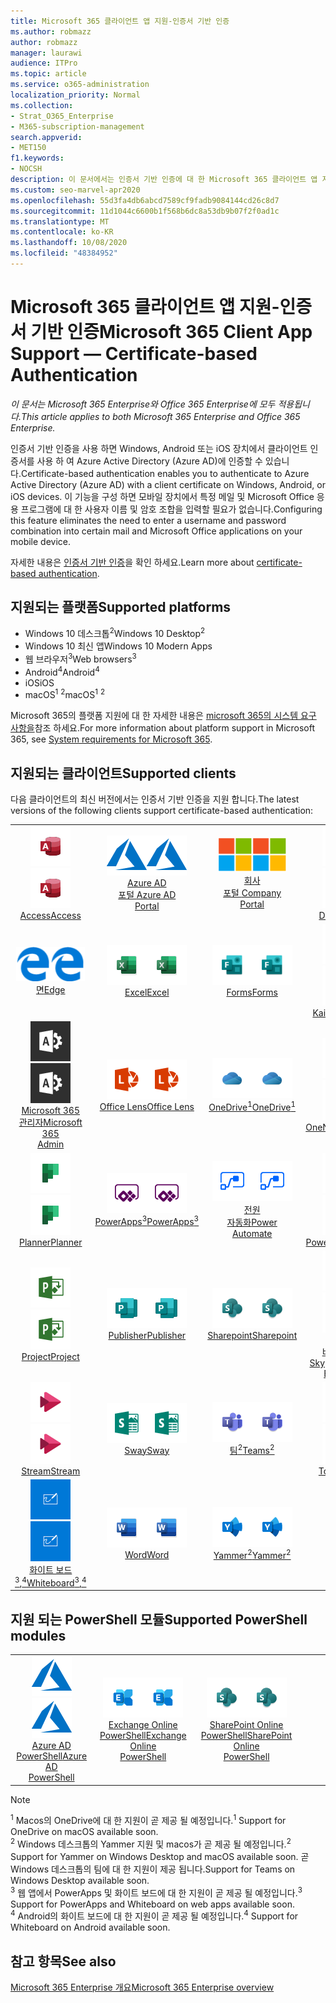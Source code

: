 ```yaml
---
title: Microsoft 365 클라이언트 앱 지원-인증서 기반 인증
ms.author: robmazz
author: robmazz
manager: laurawi
audience: ITPro
ms.topic: article
ms.service: o365-administration
localization_priority: Normal
ms.collection:
- Strat_O365_Enterprise
- M365-subscription-management
search.appverid:
- MET150
f1.keywords:
- NOCSH
description: 이 문서에서는 인증서 기반 인증에 대 한 Microsoft 365 클라이언트 앱 지원에 대 한 세부 정보를 확인 합니다.
ms.custom: seo-marvel-apr2020
ms.openlocfilehash: 55d3fa4db6abcd7589cf9fadb9084144cd26c8d7
ms.sourcegitcommit: 11d1044c6600b1f568b6dc8a53db9b07f2f0ad1c
ms.translationtype: MT
ms.contentlocale: ko-KR
ms.lasthandoff: 10/08/2020
ms.locfileid: "48384952"
---
```

# <a name="microsoft-365-client-app-support--certificate-based-authentication"></a><span data-ttu-id="0b252-103">Microsoft 365 클라이언트 앱 지원-인증서 기반 인증</span><span class="sxs-lookup"><span data-stu-id="0b252-103">Microsoft 365 Client App Support — Certificate-based Authentication</span></span>

<span data-ttu-id="0b252-104">*이 문서는 Microsoft 365 Enterprise와 Office 365 Enterprise에 모두 적용됩니다.*</span><span class="sxs-lookup"><span data-stu-id="0b252-104">*This article applies to both Microsoft 365 Enterprise and Office 365 Enterprise.*</span></span>

<span data-ttu-id="0b252-105">인증서 기반 인증을 사용 하면 Windows, Android 또는 iOS 장치에서 클라이언트 인증서를 사용 하 여 Azure Active Directory (Azure AD)에 인증할 수 있습니다.</span><span class="sxs-lookup"><span data-stu-id="0b252-105">Certificate-based authentication enables you to authenticate to Azure Active Directory (Azure AD) with a client certificate on Windows, Android, or iOS devices.</span></span> <span data-ttu-id="0b252-106">이 기능을 구성 하면 모바일 장치에서 특정 메일 및 Microsoft Office 응용 프로그램에 대 한 사용자 이름 및 암호 조합을 입력할 필요가 없습니다.</span><span class="sxs-lookup"><span data-stu-id="0b252-106">Configuring this feature eliminates the need to enter a username and password combination into certain mail and Microsoft Office applications on your mobile device.</span></span>

<span data-ttu-id="0b252-107">자세한 내용은 [인증서 기반 인증](https://docs.microsoft.com/azure/active-directory/authentication/active-directory-certificate-based-authentication-get-started)을 확인 하세요.</span><span class="sxs-lookup"><span data-stu-id="0b252-107">Learn more about [certificate-based authentication](https://docs.microsoft.com/azure/active-directory/authentication/active-directory-certificate-based-authentication-get-started).</span></span>

## <a name="supported-platforms"></a><span data-ttu-id="0b252-108">지원되는 플랫폼</span><span class="sxs-lookup"><span data-stu-id="0b252-108">Supported platforms</span></span>

 - <span data-ttu-id="0b252-109">Windows 10 데스크톱<sup>2</sup></span><span class="sxs-lookup"><span data-stu-id="0b252-109">Windows 10 Desktop<sup>2</sup></span></span>
 - <span data-ttu-id="0b252-110">Windows 10 최신 앱</span><span class="sxs-lookup"><span data-stu-id="0b252-110">Windows 10 Modern Apps</span></span>
 - <span data-ttu-id="0b252-111">웹 브라우저<sup>3</sup></span><span class="sxs-lookup"><span data-stu-id="0b252-111">Web browsers<sup>3</sup></span></span>
 - <span data-ttu-id="0b252-112">Android<sup>4</sup></span><span class="sxs-lookup"><span data-stu-id="0b252-112">Android<sup>4</sup></span></span>
 - <span data-ttu-id="0b252-113">iOS</span><span class="sxs-lookup"><span data-stu-id="0b252-113">iOS</span></span>
 - <span data-ttu-id="0b252-114">macOS<sup>1</sup> <sup>2</sup></span><span class="sxs-lookup"><span data-stu-id="0b252-114">macOS<sup>1</sup> <sup>2</sup></span></span>

<span data-ttu-id="0b252-115">Microsoft 365의 플랫폼 지원에 대 한 자세한 내용은 [microsoft 365의 시스템 요구 사항을](https://www.microsoft.com/microsoft-365/microsoft-365-and-office-resources)참조 하세요.</span><span class="sxs-lookup"><span data-stu-id="0b252-115">For more information about platform support in Microsoft 365, see [System requirements for Microsoft 365](https://www.microsoft.com/microsoft-365/microsoft-365-and-office-resources).</span></span>

## <a name="supported-clients"></a><span data-ttu-id="0b252-116">지원되는 클라이언트</span><span class="sxs-lookup"><span data-stu-id="0b252-116">Supported clients</span></span>

<span data-ttu-id="0b252-117">다음 클라이언트의 최신 버전에서는 인증서 기반 인증을 지원 합니다.</span><span class="sxs-lookup"><span data-stu-id="0b252-117">The latest versions of the following clients support certificate-based authentication:</span></span>

| | | | | | |
|:---:|:---:|:---:|:---:|:---:|:---:|
| <span data-ttu-id="0b252-118">![Access 아이콘](../media/o365-access-64x64.png)</span><span class="sxs-lookup"><span data-stu-id="0b252-118">![Access icon](../media/o365-access-64x64.png)</span></span> <br> [<span data-ttu-id="0b252-119">Access</span><span class="sxs-lookup"><span data-stu-id="0b252-119">Access</span></span>](https://products.office.com/access) | <span data-ttu-id="0b252-120">![Azure 아이콘](../media/o365-azure-64x64.png)</span><span class="sxs-lookup"><span data-stu-id="0b252-120">![Azure icon](../media/o365-azure-64x64.png)</span></span> <br> [<span data-ttu-id="0b252-121">Azure AD <br> 포털 </span><span class="sxs-lookup"><span data-stu-id="0b252-121">Azure AD <br> Portal </span></span>](https://azure.microsoft.com/features/azure-portal/) | <span data-ttu-id="0b252-122">![회사 포털 아이콘](../media/o365-microsoft-64x64.png)</span><span class="sxs-lookup"><span data-stu-id="0b252-122">![Company portal icon](../media/o365-microsoft-64x64.png)</span></span> <br> [<span data-ttu-id="0b252-123">회사 <br> 포털 </span><span class="sxs-lookup"><span data-stu-id="0b252-123">Company <br> Portal </span></span>](https://docs.microsoft.com/intune-user-help/sign-in-to-the-company-portal) | <span data-ttu-id="0b252-124">![Delve 아이콘](../media/o365-delve-64x64.png)</span><span class="sxs-lookup"><span data-stu-id="0b252-124">![Delve icon](../media/o365-delve-64x64.png)</span></span> <br> [<span data-ttu-id="0b252-125">Delve</span><span class="sxs-lookup"><span data-stu-id="0b252-125">Delve</span></span>](https://products.office.com/business/intelligent-search) | <span data-ttu-id="0b252-126">![Dynamics 365 아이콘](../media/o365-dynamics365-64x64.png)</span><span class="sxs-lookup"><span data-stu-id="0b252-126">![Dynamics 365 icon](../media/o365-dynamics365-64x64.png)</span></span> <br> [<span data-ttu-id="0b252-127">Dynamics 365</span><span class="sxs-lookup"><span data-stu-id="0b252-127">Dynamics 365</span></span>](https://dynamics.microsoft.com) 
| <span data-ttu-id="0b252-128">![에 지 아이콘](../media/o365-edge-64x64.png)</span><span class="sxs-lookup"><span data-stu-id="0b252-128">![Edge icon](../media/o365-edge-64x64.png)</span></span> <br> [<span data-ttu-id="0b252-129">면</span><span class="sxs-lookup"><span data-stu-id="0b252-129">Edge</span></span>](https://www.microsoft.com/windows/microsoft-edge) | <span data-ttu-id="0b252-130">![Excel 아이콘](../media/o365-excel-64x64.png)</span><span class="sxs-lookup"><span data-stu-id="0b252-130">![Excel icon](../media/o365-excel-64x64.png)</span></span> <br> [<span data-ttu-id="0b252-131">Excel</span><span class="sxs-lookup"><span data-stu-id="0b252-131">Excel</span></span>](https://products.office.com/excel) | <span data-ttu-id="0b252-132">![Forms 아이콘](../media/o365-forms-64x64.png)</span><span class="sxs-lookup"><span data-stu-id="0b252-132">![Forms icon](../media/o365-forms-64x64.png)</span></span> <br> [<span data-ttu-id="0b252-133">Forms​​</span><span class="sxs-lookup"><span data-stu-id="0b252-133">Forms</span></span>](https://flow.microsoft.com/connectors/shared_microsoftforms/microsoft-forms/) | <span data-ttu-id="0b252-134">![Kaizala 아이콘](../media/o365-kaizala-64x64.png)</span><span class="sxs-lookup"><span data-stu-id="0b252-134">![Kaizala icon](../media/o365-kaizala-64x64.png)</span></span> <br> [<span data-ttu-id="0b252-135">Kaizala</span><span class="sxs-lookup"><span data-stu-id="0b252-135">Kaizala</span></span>](https://products.office.com/en/business/microsoft-kaizala) | <span data-ttu-id="0b252-136">![Office.com 아이콘](../media/o365-office-64x64.png)</span><span class="sxs-lookup"><span data-stu-id="0b252-136">![Office.com icon](../media/o365-office-64x64.png)</span></span> <br> [<span data-ttu-id="0b252-137">Office.com</span><span class="sxs-lookup"><span data-stu-id="0b252-137">Office.com</span></span>](https://www.office.com/) 
| <span data-ttu-id="0b252-138">![Office 365 관리 아이콘](../media/o365-o365admin-64x64.png)</span><span class="sxs-lookup"><span data-stu-id="0b252-138">![Office 365 Admin icon](../media/o365-o365admin-64x64.png)</span></span> <br> [<span data-ttu-id="0b252-139">Microsoft 365 <br> 관리자</span><span class="sxs-lookup"><span data-stu-id="0b252-139">Microsoft 365 <br> Admin</span></span>](https://products.office.com/business/manage-office-365-admin-app) | <span data-ttu-id="0b252-140">![렌즈 아이콘](../media/o365-lens-64x64.png)</span><span class="sxs-lookup"><span data-stu-id="0b252-140">![Lens icon](../media/o365-lens-64x64.png)</span></span> <br> [<span data-ttu-id="0b252-141">Office Lens</span><span class="sxs-lookup"><span data-stu-id="0b252-141">Office Lens</span></span>](https://www.microsoft.com/p/office-lens/9wzdncrfj3t8?activetab=pivot%3Aoverviewtab) | <span data-ttu-id="0b252-142">![비즈니스용 OneDrive 아이콘](../media/o365-OneDrive-64x64.png)</span><span class="sxs-lookup"><span data-stu-id="0b252-142">![OneDrive for Business icon](../media/o365-OneDrive-64x64.png)</span></span> <br> [<span data-ttu-id="0b252-143">OneDrive<sup>1</sup></span><span class="sxs-lookup"><span data-stu-id="0b252-143">OneDrive<sup>1</sup></span></span>](https://products.office.com/onedrive-for-business/online-cloud-storage) |  <span data-ttu-id="0b252-144">![OneNote 아이콘](../media/o365-OneNote-64x64.png)</span><span class="sxs-lookup"><span data-stu-id="0b252-144">![OneNote icon](../media/o365-OneNote-64x64.png)</span></span> <br> [<span data-ttu-id="0b252-145">OneNote</span><span class="sxs-lookup"><span data-stu-id="0b252-145">OneNote</span></span>](https://products.office.com/onenote) | <span data-ttu-id="0b252-146">![Outlook 아이콘](../media/o365-outlook-64x64.png)</span><span class="sxs-lookup"><span data-stu-id="0b252-146">![Outlook icon](../media/o365-outlook-64x64.png)</span></span> <br> [<span data-ttu-id="0b252-147">Outlook</span><span class="sxs-lookup"><span data-stu-id="0b252-147">Outlook</span></span>](https://products.office.com/outlook) 
| <span data-ttu-id="0b252-148">![Planner 아이콘](../media/o365-planner-64x64.png)</span><span class="sxs-lookup"><span data-stu-id="0b252-148">![Planner icon](../media/o365-planner-64x64.png)</span></span> <br> [<span data-ttu-id="0b252-149">Planner</span><span class="sxs-lookup"><span data-stu-id="0b252-149">Planner</span></span>](https://products.office.com/business/task-management-software) | <span data-ttu-id="0b252-150">![PowerApps 아이콘](../media/o365-powerapps-64x64.png)</span><span class="sxs-lookup"><span data-stu-id="0b252-150">![PowerApps icon](../media/o365-powerapps-64x64.png)</span></span> <br> [<span data-ttu-id="0b252-151">PowerApps<sup>3</sup></span><span class="sxs-lookup"><span data-stu-id="0b252-151">PowerApps<sup>3</sup></span></span>](https://powerapps.microsoft.com) | <span data-ttu-id="0b252-152">![전원 자동화 아이콘](../media/o365-flow-64x64.png)</span><span class="sxs-lookup"><span data-stu-id="0b252-152">![Power Automate icon](../media/o365-flow-64x64.png)</span></span> <br> [<span data-ttu-id="0b252-153">전원 <br> 자동화</span><span class="sxs-lookup"><span data-stu-id="0b252-153">Power <br> Automate</span></span>](https://flow.microsoft.com) | <span data-ttu-id="0b252-154">![PowerBI 아이콘](../media/o365-powerbi-64x64.png)</span><span class="sxs-lookup"><span data-stu-id="0b252-154">![PowerBI icon](../media/o365-powerbi-64x64.png)</span></span> <br> [<span data-ttu-id="0b252-155">Power BI</span><span class="sxs-lookup"><span data-stu-id="0b252-155">Power BI</span></span>](https://powerbi.microsoft.com)| <span data-ttu-id="0b252-156">![PowerPoint 아이콘](../media/o365-powerpoint-64x64.png)</span><span class="sxs-lookup"><span data-stu-id="0b252-156">![PowerPoint icon](../media/o365-powerpoint-64x64.png)</span></span> <br> [<span data-ttu-id="0b252-157">PowerPoint</span><span class="sxs-lookup"><span data-stu-id="0b252-157">PowerPoint</span></span>](https://products.office.com/powerpoint) 
| <span data-ttu-id="0b252-158">![Project 아이콘](../media/o365-project-64x64.png)</span><span class="sxs-lookup"><span data-stu-id="0b252-158">![Project icon](../media/o365-project-64x64.png)</span></span> <br> [<span data-ttu-id="0b252-159">Project</span><span class="sxs-lookup"><span data-stu-id="0b252-159">Project</span></span>](https://products.office.com/project) | <span data-ttu-id="0b252-160">![Publisher 아이콘](../media/o365-publisher-64x64.png)</span><span class="sxs-lookup"><span data-stu-id="0b252-160">![Publisher icon](../media/o365-publisher-64x64.png)</span></span> <br> [<span data-ttu-id="0b252-161">Publisher</span><span class="sxs-lookup"><span data-stu-id="0b252-161">Publisher</span></span>](https://products.office.com/publisher) | <span data-ttu-id="0b252-162">![SharePoint 아이콘](../media/o365-sharepoint-64x64.png)</span><span class="sxs-lookup"><span data-stu-id="0b252-162">![SharePoint icon](../media/o365-sharepoint-64x64.png)</span></span> <br> [<span data-ttu-id="0b252-163">Sharepoint</span><span class="sxs-lookup"><span data-stu-id="0b252-163">Sharepoint</span></span>](https://products.office.com/sharepoint) | <span data-ttu-id="0b252-164">![비즈니스용 Skype 아이콘](../media/o365-skypeforbusiness-64x64.png)</span><span class="sxs-lookup"><span data-stu-id="0b252-164">![Skype for Business icon](../media/o365-skypeforbusiness-64x64.png)</span></span> <br> [<span data-ttu-id="0b252-165"><br>비즈니스용 Skype</span><span class="sxs-lookup"><span data-stu-id="0b252-165">Skype for <br> Business</span></span>](https://www.skype.com/business/) | <span data-ttu-id="0b252-166">![스티커 메모 아이콘](../media/o365-stickynotes-64x64.png)</span><span class="sxs-lookup"><span data-stu-id="0b252-166">![Sticky Notes icon](../media/o365-stickynotes-64x64.png)</span></span> <br> [<span data-ttu-id="0b252-167">스티커 메모</span><span class="sxs-lookup"><span data-stu-id="0b252-167">Sticky Notes</span></span>](https://www.microsoft.com/p/microsoft-sticky-notes/9nblggh4qghw) 
| <span data-ttu-id="0b252-168">![Stream 아이콘](../media/o365-stream-64x64.png)</span><span class="sxs-lookup"><span data-stu-id="0b252-168">![Stream icon](../media/o365-stream-64x64.png)</span></span> <br> [<span data-ttu-id="0b252-169">Stream</span><span class="sxs-lookup"><span data-stu-id="0b252-169">Stream</span></span>](https://stream.microsoft.com) | <span data-ttu-id="0b252-170">![Sway 아이콘](../media/o365-sway-64x64.png)</span><span class="sxs-lookup"><span data-stu-id="0b252-170">![Sway icon](../media/o365-sway-64x64.png)</span></span> <br> [<span data-ttu-id="0b252-171">Sway</span><span class="sxs-lookup"><span data-stu-id="0b252-171">Sway</span></span>](https://sway.com) | <span data-ttu-id="0b252-172">![Teams 아이콘](../media/o365-teams-64x64.png)</span><span class="sxs-lookup"><span data-stu-id="0b252-172">![Teams icon](../media/o365-teams-64x64.png)</span></span> <br> [<span data-ttu-id="0b252-173">팀<sup>2</sup></span><span class="sxs-lookup"><span data-stu-id="0b252-173">Teams<sup>2</sup></span></span>](https://products.office.com/microsoft-teams/group-chat-software) | <span data-ttu-id="0b252-174">![할 일 아이콘](../media/o365-todo-64x64.png)</span><span class="sxs-lookup"><span data-stu-id="0b252-174">![To Do icon](../media/o365-todo-64x64.png)</span></span> <br> [<span data-ttu-id="0b252-175">To Do</span><span class="sxs-lookup"><span data-stu-id="0b252-175">To Do</span></span>](https://todo.microsoft.com) | <span data-ttu-id="0b252-176">![Visio 아이콘](../media/o365-visio-64x64.png)</span><span class="sxs-lookup"><span data-stu-id="0b252-176">![Visio icon](../media/o365-visio-64x64.png)</span></span> <br> [<span data-ttu-id="0b252-177">Visio</span><span class="sxs-lookup"><span data-stu-id="0b252-177">Visio</span></span>](https://products.office.com/visio/flowchart-software) 
| <span data-ttu-id="0b252-178">![Whiteboard 아이콘](../media/o365-whiteboard-64x64.png)</span><span class="sxs-lookup"><span data-stu-id="0b252-178">![Whiteboard icon](../media/o365-whiteboard-64x64.png)</span></span> <br> [<span data-ttu-id="0b252-179">화이트 보드<sup>3</sup>,<sup>4</sup></span><span class="sxs-lookup"><span data-stu-id="0b252-179">Whiteboard<sup>3</sup>,<sup>4</sup></span></span>](https://whiteboard.microsoft.com/) | <span data-ttu-id="0b252-180">![Word 아이콘](../media/o365-word-64x64.png)</span><span class="sxs-lookup"><span data-stu-id="0b252-180">![Word icon](../media/o365-word-64x64.png)</span></span> <br> [<span data-ttu-id="0b252-181">Word</span><span class="sxs-lookup"><span data-stu-id="0b252-181">Word</span></span>](https://products.office.com/word) | <span data-ttu-id="0b252-182">![Yammer 아이콘](../media/o365-yammer-64x64.png)</span><span class="sxs-lookup"><span data-stu-id="0b252-182">![Yammer icon](../media/o365-yammer-64x64.png)</span></span> <br> [<span data-ttu-id="0b252-183">Yammer<sup>2</sup></span><span class="sxs-lookup"><span data-stu-id="0b252-183">Yammer<sup>2</sup></span></span>](https://products.office.com/yammer/yammer-overview) |

## <a name="supported-powershell-modules"></a><span data-ttu-id="0b252-184">지원 되는 PowerShell 모듈</span><span class="sxs-lookup"><span data-stu-id="0b252-184">Supported PowerShell modules</span></span>

| | | | | | |
|:---:|:---:|:---:|:---:|:---:|:---:|
| <span data-ttu-id="0b252-185">![Azure 아이콘](../media/o365-azure-64x64.png)</span><span class="sxs-lookup"><span data-stu-id="0b252-185">![Azure icon](../media/o365-azure-64x64.png)</span></span> <br> [<span data-ttu-id="0b252-186">Azure AD <br> PowerShell</span><span class="sxs-lookup"><span data-stu-id="0b252-186">Azure AD <br> PowerShell</span></span>](https://docs.microsoft.com/powershell/azure/active-directory/overview?view=azureadps-2.0) | <span data-ttu-id="0b252-187">![Exchange 아이콘](../media/o365-exchange-64x64.png)</span><span class="sxs-lookup"><span data-stu-id="0b252-187">![Exchange icon](../media/o365-exchange-64x64.png)</span></span> <br> [<span data-ttu-id="0b252-188">Exchange Online <br> PowerShell</span><span class="sxs-lookup"><span data-stu-id="0b252-188">Exchange Online <br> PowerShell</span></span>](https://docs.microsoft.com/powershell/exchange/exchange-online-powershell) | <span data-ttu-id="0b252-189">![SharePoint 아이콘](../media/o365-sharepoint-64x64.png)</span><span class="sxs-lookup"><span data-stu-id="0b252-189">![SharePoint icon](../media/o365-sharepoint-64x64.png)</span></span> <br> [<span data-ttu-id="0b252-190">SharePoint Online <br> PowerShell</span><span class="sxs-lookup"><span data-stu-id="0b252-190">SharePoint Online <br> PowerShell</span></span>](https://docs.microsoft.com/powershell/sharepoint/sharepoint-online/connect-sharepoint-online)

> [!NOTE]
> <span data-ttu-id="0b252-191"><sup>1</sup> Macos의 OneDrive에 대 한 지원이 곧 제공 될 예정입니다.</span><span class="sxs-lookup"><span data-stu-id="0b252-191"><sup>1</sup> Support for OneDrive on macOS available soon.</span></span> <br>
> <span data-ttu-id="0b252-192"><sup>2</sup> Windows 데스크톱의 Yammer 지원 및 macos가 곧 제공 될 예정입니다.</span><span class="sxs-lookup"><span data-stu-id="0b252-192"><sup>2</sup> Support for Yammer on Windows Desktop and macOS available soon.</span></span> <span data-ttu-id="0b252-193">곧 Windows 데스크톱의 팀에 대 한 지원이 제공 됩니다.</span><span class="sxs-lookup"><span data-stu-id="0b252-193">Support for Teams on Windows Desktop available soon.</span></span><br>
> <span data-ttu-id="0b252-194"><sup>3</sup> 웹 앱에서 PowerApps 및 화이트 보드에 대 한 지원이 곧 제공 될 예정입니다.</span><span class="sxs-lookup"><span data-stu-id="0b252-194"><sup>3</sup> Support for PowerApps and Whiteboard on web apps available soon.</span></span> <br>
> <span data-ttu-id="0b252-195"><sup>4</sup> Android의 화이트 보드에 대 한 지원이 곧 제공 될 예정입니다.</span><span class="sxs-lookup"><span data-stu-id="0b252-195"><sup>4</sup> Support for Whiteboard on Android available soon.</span></span>

## <a name="see-also"></a><span data-ttu-id="0b252-196">참고 항목</span><span class="sxs-lookup"><span data-stu-id="0b252-196">See also</span></span>

[<span data-ttu-id="0b252-197">Microsoft 365 Enterprise 개요</span><span class="sxs-lookup"><span data-stu-id="0b252-197">Microsoft 365 Enterprise overview</span></span>](microsoft-365-overview.md)
